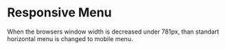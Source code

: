 # Responsive Menu

When the browsers window width is decreased under 781px, than standart horizontal menu is changed to mobile menu. 
